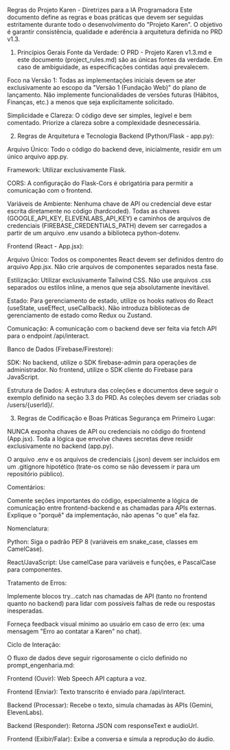 Regras do Projeto Karen - Diretrizes para a IA Programadora
Este documento define as regras e boas práticas que devem ser seguidas estritamente durante todo o desenvolvimento do "Projeto Karen". O objetivo é garantir consistência, qualidade e aderência à arquitetura definida no PRD v1.3.

1. Princípios Gerais
Fonte da Verdade: O PRD - Projeto Karen v1.3.md e este documento (project_rules.md) são as únicas fontes da verdade. Em caso de ambiguidade, as especificações contidas aqui prevalecem.

Foco na Versão 1: Todas as implementações iniciais devem se ater exclusivamente ao escopo da "Versão 1 (Fundação Web)" do plano de lançamento. Não implemente funcionalidades de versões futuras (Hábitos, Finanças, etc.) a menos que seja explicitamente solicitado.

Simplicidade e Clareza: O código deve ser simples, legível e bem comentado. Priorize a clareza sobre a complexidade desnecessária.

2. Regras de Arquitetura e Tecnologia
Backend (Python/Flask - app.py):

Arquivo Único: Todo o código do backend deve, inicialmente, residir em um único arquivo app.py.

Framework: Utilizar exclusivamente Flask.

CORS: A configuração do Flask-Cors é obrigatória para permitir a comunicação com o frontend.

Variáveis de Ambiente: Nenhuma chave de API ou credencial deve estar escrita diretamente no código (hardcoded). Todas as chaves (GOOGLE_API_KEY, ELEVENLABS_API_KEY) e caminhos de arquivos de credenciais (FIREBASE_CREDENTIALS_PATH) devem ser carregados a partir de um arquivo .env usando a biblioteca python-dotenv.

Frontend (React - App.jsx):

Arquivo Único: Todos os componentes React devem ser definidos dentro do arquivo App.jsx. Não crie arquivos de componentes separados nesta fase.

Estilização: Utilizar exclusivamente Tailwind CSS. Não use arquivos .css separados ou estilos inline, a menos que seja absolutamente inevitável.

Estado: Para gerenciamento de estado, utilize os hooks nativos do React (useState, useEffect, useCallback). Não introduza bibliotecas de gerenciamento de estado como Redux ou Zustand.

Comunicação: A comunicação com o backend deve ser feita via fetch API para o endpoint /api/interact.

Banco de Dados (Firebase/Firestore):

SDK: No backend, utilize o SDK firebase-admin para operações de administrador. No frontend, utilize o SDK cliente do Firebase para JavaScript.

Estrutura de Dados: A estrutura das coleções e documentos deve seguir o exemplo definido na seção 3.3 do PRD. As coleções devem ser criadas sob /users/{userId}/.

3. Regras de Codificação e Boas Práticas
Segurança em Primeiro Lugar:

NUNCA exponha chaves de API ou credenciais no código do frontend (App.jsx). Toda a lógica que envolve chaves secretas deve residir exclusivamente no backend (app.py).

O arquivo .env e os arquivos de credenciais (.json) devem ser incluídos em um .gitignore hipotético (trate-os como se não devessem ir para um repositório público).

Comentários:

Comente seções importantes do código, especialmente a lógica de comunicação entre frontend-backend e as chamadas para APIs externas. Explique o "porquê" da implementação, não apenas "o que" ela faz.

Nomenclatura:

Python: Siga o padrão PEP 8 (variáveis em snake_case, classes em CamelCase).

React/JavaScript: Use camelCase para variáveis e funções, e PascalCase para componentes.

Tratamento de Erros:

Implemente blocos try...catch nas chamadas de API (tanto no frontend quanto no backend) para lidar com possíveis falhas de rede ou respostas inesperadas.

Forneça feedback visual mínimo ao usuário em caso de erro (ex: uma mensagem "Erro ao contatar a Karen" no chat).

Ciclo de Interação:

O fluxo de dados deve seguir rigorosamente o ciclo definido no prompt_engenharia.md:

Frontend (Ouvir): Web Speech API captura a voz.

Frontend (Enviar): Texto transcrito é enviado para /api/interact.

Backend (Processar): Recebe o texto, simula chamadas às APIs (Gemini, ElevenLabs).

Backend (Responder): Retorna JSON com responseText e audioUrl.

Frontend (Exibir/Falar): Exibe a conversa e simula a reprodução do áudio.
